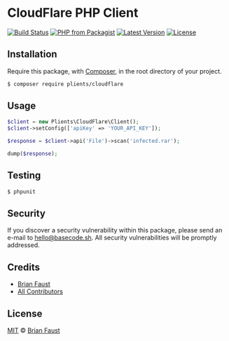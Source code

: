 # CloudFlare PHP Client

[![Build Status](https://img.shields.io/travis/plients/CloudFlare-PHP-Client/master.svg?style=flat-square)](https://travis-ci.org/plients/CloudFlare-PHP-Client)
[![PHP from Packagist](https://img.shields.io/packagist/php-v/plients/cloudflare.svg?style=flat-square)]()
[![Latest Version](https://img.shields.io/github/release/plients/CloudFlare-PHP-Client.svg?style=flat-square)](https://github.com/plients/CloudFlare-PHP-Client/releases)
[![License](https://img.shields.io/packagist/l/plients/CloudFlare-PHP-Client.svg?style=flat-square)](https://packagist.org/packages/plients/CloudFlare-PHP-Client)

## Installation

Require this package, with [Composer](https://getcomposer.org/), in the root directory of your project.

```bash
$ composer require plients/cloudflare
```

## Usage

```php
$client = new Plients\CloudFlare\Client();
$client->setConfig(['apiKey' => 'YOUR_API_KEY']);

$response = $client->api('File')->scan('infected.rar');

dump($response);
```

## Testing

```bash
$ phpunit
```

## Security

If you discover a security vulnerability within this package, please send an e-mail to hello@basecode.sh. All security vulnerabilities will be promptly addressed.

## Credits

-   [Brian Faust](https://github.com/faustbrian)
-   [All Contributors](../../contributors)

## License

[MIT](LICENSE) © [Brian Faust](https://basecode.sh)
